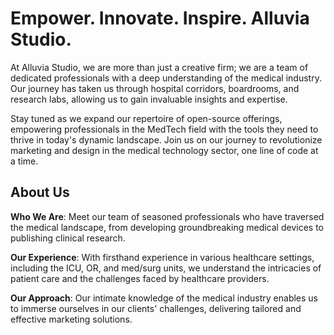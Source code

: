 # Empower. Innovate. Inspire. Alluvia Studio.

At Alluvia Studio, we are more than just a creative firm; we are a team of dedicated professionals with a deep understanding of the medical industry. Our journey has taken us through hospital corridors, boardrooms, and research labs, allowing us to gain invaluable insights and expertise.

Stay tuned as we expand our repertoire of open-source offerings, empowering professionals in the MedTech field with the tools they need to thrive in today's dynamic landscape. Join us on our journey to revolutionize marketing and design in the medical technology sector, one line of code at a time.

## About Us

**Who We Are**: Meet our team of seasoned professionals who have traversed the medical landscape, from developing groundbreaking medical devices to publishing clinical research. 

**Our Experience**: With firsthand experience in various healthcare settings, including the ICU, OR, and med/surg units, we understand the intricacies of patient care and the challenges faced by healthcare providers.

**Our Approach**: Our intimate knowledge of the medical industry enables us to immerse ourselves in our clients' challenges, delivering tailored and effective marketing solutions.

<!--

**Here are some ideas to get you started:**

🙋‍♀️ A short introduction - what is your organization all about?
🌈 Contribution guidelines - how can the community get involved?
👩‍💻 Useful resources - where can the community find your docs? Is there anything else the community should know?
🍿 Fun facts - what does your team eat for breakfast?
🧙 Remember, you can do mighty things with the power of [Markdown](https://docs.github.com/github/writing-on-github/getting-started-with-writing-and-formatting-on-github/basic-writing-and-formatting-syntax)
-->
